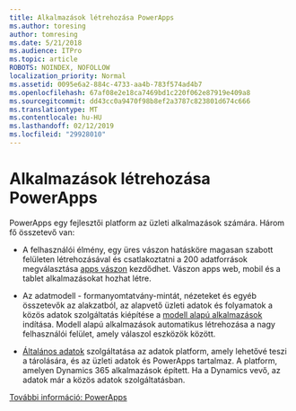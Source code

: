 ```yaml
---
title: Alkalmazások létrehozása PowerApps
ms.author: toresing
author: tomresing
ms.date: 5/21/2018
ms.audience: ITPro
ms.topic: article
ROBOTS: NOINDEX, NOFOLLOW
localization_priority: Normal
ms.assetid: 0095e6a2-884c-4733-aa4b-783f574ad4b7
ms.openlocfilehash: 67af08e2e18ca7469bd1c220f062e87919e409a8
ms.sourcegitcommit: dd43cc0a9470f98b8ef2a3787c823801d674c666
ms.translationtype: MT
ms.contentlocale: hu-HU
ms.lasthandoff: 02/12/2019
ms.locfileid: "29928010"
---
```

# <a name="create-apps-with-powerapps"></a>Alkalmazások létrehozása PowerApps

PowerApps egy fejlesztői platform az üzleti alkalmazások számára. Három fő összetevő van: 
  
- A felhasználói élmény, egy üres vászon hatásköre magasan szabott felületen létrehozásával és csatlakoztatni a 200 adatforrások megválasztása [apps vászon](https://go.microsoft.com/fwlink/?linkid=874495) kezdődhet. Vászon apps web, mobil és a tablet alkalmazásokat hozhat létre. 
    
- Az adatmodell - formanyomtatvány-mintát, nézeteket és egyéb összetevők az alakzatból, az alapvető üzleti adatok és folyamatok a közös adatok szolgáltatás kiépítése a [modell alapú alkalmazások](https://go.microsoft.com/fwlink/?linkid=874496) indítása. Modell alapú alkalmazások automatikus létrehozása a nagy felhasználói felület, amely válaszol eszközök között. 
    
- [Általános adatok](https://go.microsoft.com/fwlink/?linkid=874497) szolgáltatása az adatok platform, amely lehetővé teszi a tárolására, és az üzleti adatok és PowerApps tartalmaz. A platform, amelyen Dynamics 365 alkalmazások épített. Ha a Dynamics vevő, az adatok már a közös adatok szolgáltatásban. 
    
[További információ: PowerApps](https://go.microsoft.com/fwlink/?linkid=874498)
  

